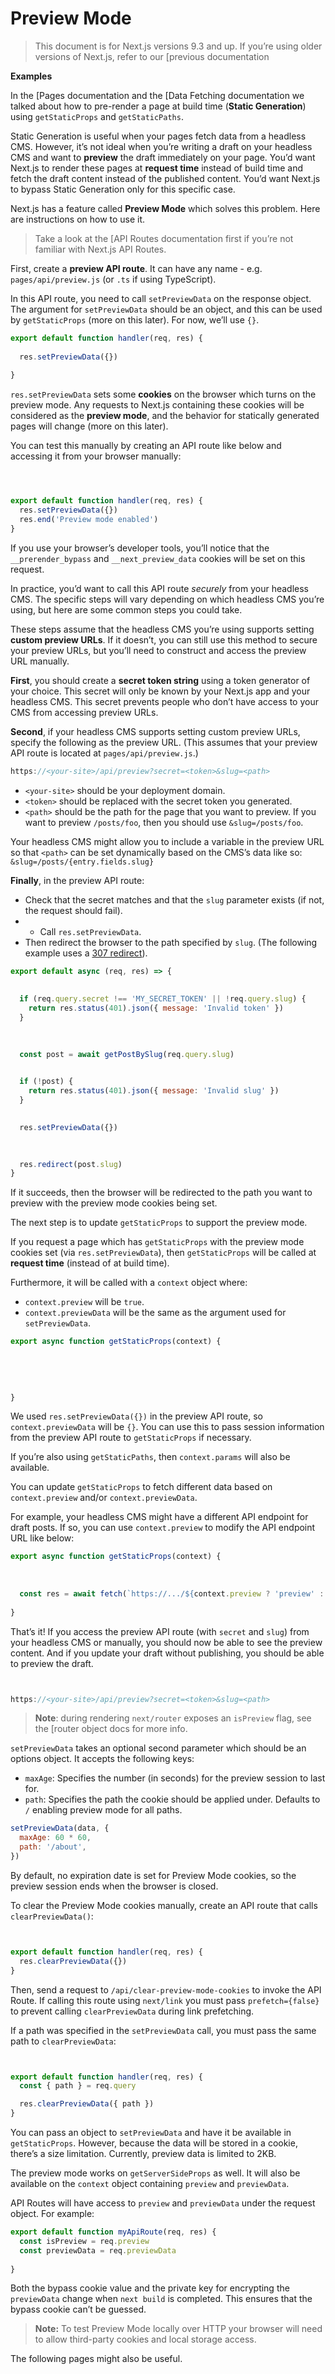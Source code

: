 # Preview Mode



> 
> This document is for Next.js versions 9.3 and up. If you’re using older versions of Next.js, refer to our [previous documentation 
> 
> 



**Examples**

In the [Pages documentation and the [Data Fetching documentation we talked about how to pre-render a page at build time (**Static Generation**) using `getStaticProps` and `getStaticPaths`.


Static Generation is useful when your pages fetch data from a headless CMS. However, it’s not ideal when you’re writing a draft on your headless CMS and want to **preview** the draft immediately on your page. You’d want Next.js to render these pages at **request time** instead of build time and fetch the draft content instead of the published content. You’d want Next.js to bypass Static Generation only for this specific case.


Next.js has a feature called **Preview Mode** which solves this problem. Here are instructions on how to use it.



> 
> Take a look at the [API Routes documentation first if you’re not familiar with Next.js API Routes.
> 
> 
> 


First, create a **preview API route**. It can have any name - e.g. `pages/api/preview.js` (or `.ts` if using TypeScript).


In this API route, you need to call `setPreviewData` on the response object. The argument for `setPreviewData` should be an object, and this can be used by `getStaticProps` (more on this later). For now, we’ll use `{}`.



```javascript
export default function handler(req, res) {
  
  res.setPreviewData({})
  
}

```

`res.setPreviewData` sets some **cookies** on the browser which turns on the preview mode. Any requests to Next.js containing these cookies will be considered as the **preview mode**, and the behavior for statically generated pages will change (more on this later).


You can test this manually by creating an API route like below and accessing it from your browser manually:



```javascript



export default function handler(req, res) {
  res.setPreviewData({})
  res.end('Preview mode enabled')
}

```

If you use your browser’s developer tools, you’ll notice that the `__prerender_bypass` and `__next_preview_data` cookies will be set on this request.


In practice, you’d want to call this API route *securely* from your headless CMS. The specific steps will vary depending on which headless CMS you’re using, but here are some common steps you could take.


These steps assume that the headless CMS you’re using supports setting **custom preview URLs**. If it doesn’t, you can still use this method to secure your preview URLs, but you’ll need to construct and access the preview URL manually.


**First**, you should create a **secret token string** using a token generator of your choice. This secret will only be known by your Next.js app and your headless CMS. This secret prevents people who don’t have access to your CMS from accessing preview URLs.


**Second**, if your headless CMS supports setting custom preview URLs, specify the following as the preview URL. (This assumes that your preview API route is located at `pages/api/preview.js`.)



```javascript
https://<your-site>/api/preview?secret=<token>&slug=<path>

```

* `<your-site>` should be your deployment domain.
* `<token>` should be replaced with the secret token you generated.
* `<path>` should be the path for the page that you want to preview. If you want to preview `/posts/foo`, then you should use `&slug=/posts/foo`.


Your headless CMS might allow you to include a variable in the preview URL so that `<path>` can be set dynamically based on the CMS’s data like so: `&slug=/posts/{entry.fields.slug}`


**Finally**, in the preview API route:


* Check that the secret matches and that the `slug` parameter exists (if not, the request should fail).
* * Call `res.setPreviewData`.
* Then redirect the browser to the path specified by `slug`. (The following example uses a [307 redirect](https://developer.mozilla.org/en-US/docs/Web/HTTP/Status/307)).



```javascript
export default async (req, res) => {
  
  
  if (req.query.secret !== 'MY_SECRET_TOKEN' || !req.query.slug) {
    return res.status(401).json({ message: 'Invalid token' })
  }

  
  
  const post = await getPostBySlug(req.query.slug)

  
  if (!post) {
    return res.status(401).json({ message: 'Invalid slug' })
  }

  
  res.setPreviewData({})

  
  
  res.redirect(post.slug)
}

```

If it succeeds, then the browser will be redirected to the path you want to preview with the preview mode cookies being set.


The next step is to update `getStaticProps` to support the preview mode.


If you request a page which has `getStaticProps` with the preview mode cookies set (via `res.setPreviewData`), then `getStaticProps` will be called at **request time** (instead of at build time).


Furthermore, it will be called with a `context` object where:


* `context.preview` will be `true`.
* `context.previewData` will be the same as the argument used for `setPreviewData`.



```javascript
export async function getStaticProps(context) {
  
  
  
  
  
}

```

We used `res.setPreviewData({})` in the preview API route, so `context.previewData` will be `{}`. You can use this to pass session information from the preview API route to `getStaticProps` if necessary.


If you’re also using `getStaticPaths`, then `context.params` will also be available.


You can update `getStaticProps` to fetch different data based on `context.preview` and/or `context.previewData`.


For example, your headless CMS might have a different API endpoint for draft posts. If so, you can use `context.preview` to modify the API endpoint URL like below:



```javascript
export async function getStaticProps(context) {
  
  
  
  const res = await fetch(`https://.../${context.preview ? 'preview' : ''}`)
  
}

```

That’s it! If you access the preview API route (with `secret` and `slug`) from your headless CMS or manually, you should now be able to see the preview content. And if you update your draft without publishing, you should be able to preview the draft.



```javascript


https://<your-site>/api/preview?secret=<token>&slug=<path>

```


> 
> **Note**: during rendering `next/router` exposes an `isPreview` flag, see the [router object docs for more info.
> 
> 
> 


`setPreviewData` takes an optional second parameter which should be an options object. It accepts the following keys:


* `maxAge`: Specifies the number (in seconds) for the preview session to last for.
* `path`: Specifies the path the cookie should be applied under. Defaults to `/` enabling preview mode for all paths.



```javascript
setPreviewData(data, {
  maxAge: 60 * 60, 
  path: '/about', 
})

```

By default, no expiration date is set for Preview Mode cookies, so the preview session ends when the browser is closed.


To clear the Preview Mode cookies manually, create an API route that calls `clearPreviewData()`:



```javascript


export default function handler(req, res) {
  res.clearPreviewData({})
}

```

Then, send a request to `/api/clear-preview-mode-cookies` to invoke the API Route. If calling this route using `next/link` you must pass `prefetch={false}` to prevent calling `clearPreviewData` during link prefetching.


If a path was specified in the `setPreviewData` call, you must pass the same path to `clearPreviewData`:



```javascript


export default function handler(req, res) {
  const { path } = req.query

  res.clearPreviewData({ path })
}

```

You can pass an object to `setPreviewData` and have it be available in `getStaticProps`. However, because the data will be stored in a cookie, there’s a size limitation. Currently, preview data is limited to 2KB.


The preview mode works on `getServerSideProps` as well. It will also be available on the `context` object containing `preview` and `previewData`.


API Routes will have access to `preview` and `previewData` under the request object. For example:



```javascript
export default function myApiRoute(req, res) {
  const isPreview = req.preview
  const previewData = req.previewData
  
}

```

Both the bypass cookie value and the private key for encrypting the `previewData` change when `next build` is completed.
This ensures that the bypass cookie can’t be guessed.



> 
> **Note:** To test Preview Mode locally over HTTP your browser will need to allow third-party cookies and local storage access.
> 
> 
> 


The following pages might also be useful.





